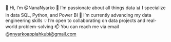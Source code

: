 👋 Hi, I’m @NanaNyarko
👀 I’m passionate about all things data
📊 I specialize in data SQL, Python, and Power BI
🌱 I’m currently advancing my data engineering skills
💡 I’m open to collaborating on data projects and real-world problem-solving
📫 You can reach me via email @nnyarkoappiahkubi@gmail.com
  

<!---
NanaNyarko/NanaNyarko is a ✨ special ✨ repository because its `README.md` (this file) appears on your GitHub profile.
You can click the Preview link to take a look at your changes.
--->

